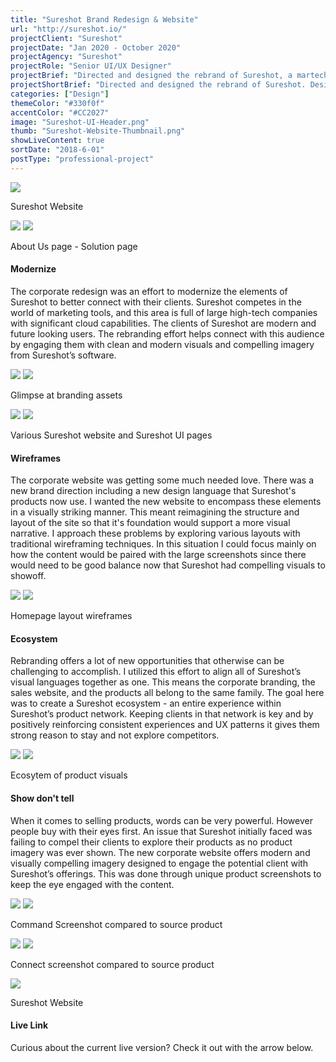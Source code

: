 ```yaml
---
title: "Sureshot Brand Redesign & Website"
url: "http://sureshot.io/"
projectClient: "Sureshot"
projectDate: "Jan 2020 - October 2020"
projectAgency: "Sureshot"
projectRole: "Senior UI/UX Designer"
projectBrief: "Directed and designed the rebrand of Sureshot, a martech software company. This effort was a self-initiative designed to modernize the branding of the company to better connect with it’s elevated clients and compete with other high-tier martech companies. I created various branding documents and assets to be used throughout their updated applications(another effort I managed). Updated the corporate website with a new design showing off the fresh branding and new software options available to clients in a more visual manner designed to increase sales."
projectShortBrief: "Directed and designed the rebrand of Sureshot. Designed and created the new corporate website."
categories: ["Design"]
themeColor: "#330f0f"
accentColor: "#CC2027"
image: "Sureshot-UI-Header.png"
thumb: "Sureshot-Website-Thumbnail.png"
showLiveContent: true
sortDate: "2018-6-01"
postType: "professional-project"
---
```

<div class="photo-container">
<img src="Sureshot-Website-Dribbble.png" />
</div>
<p class="photo-grid-subtitle">Sureshot Website</p>

<div class="photo-grid-container">
<div class="photo-grid">
<img src="sureshot-about-webpage.png" />
<img src="sureshot-sms-webpage.png"/></div>
</div>
<p class="photo-grid-subtitle">About Us page - Solution page</p>

#### Modernize
The corporate redesign was an effort to modernize the elements of Sureshot to better connect with their clients. Sureshot competes in the world of marketing tools, and this area is full of large high-tech companies with significant cloud capabilities. The clients of Sureshot are modern and future looking users. The rebranding effort helps connect with this audience by engaging them with clean and modern visuals and compelling imagery from Sureshot’s software.

<div class="photo-grid-container">
<div class="photo-grid">
<img src="sureshot-logo-brand.png" />
<img src="sureshot-color-brand.png"/></div>
</div>
<p class="photo-grid-subtitle">Glimpse at branding assets</p>

<div class="photo-grid-container">
<div class="photo-grid">
<img src="Sureshot-Website-2-Dribbble.png" />
<img src="Sureshot-Website-7-Dribbble.png"/></div>
</div>
<p class="photo-grid-subtitle">Various Sureshot website and Sureshot UI pages</p>

#### Wireframes
The corporate website was getting some much needed love. There was a new brand direction including a new design language that Sureshot's products now use. I wanted the new website to encompass these elements in a visually striking manner. This meant reimagining the structure and layout of the site so that it's foundation would support a more visual narrative. I approach these problems by exploring various layouts with traditional wireframing techniques. In this situation I could focus mainly on how the content would be paired with the large screenshots since there would need to be good balance now that Sureshot had compelling visuals to showoff.

<div class="photo-grid-container">
<div class="photo-grid">
<img src="sureshot-website-wireframe-1.png" />
<img src="sureshot-website-wireframe-2.png"/></div>
</div>
<p class="photo-grid-subtitle">Homepage layout wireframes</p>

#### Ecosystem
Rebranding offers a lot of new opportunities that otherwise can be challenging to accomplish. I utilized this effort to align all of Sureshot’s visual languages together as one. This means the corporate branding, the sales website, and the products all belong to the same family. The goal here was to create a Sureshot ecosystem - an entire experience within Sureshot’s product network. Keeping clients in that network is key and by positively reinforcing consistent experiences and UX patterns it gives them strong reason to stay and not explore competitors.

<div class="photo-grid-container">
<div class="photo-grid">
<img src="Sureshot-Website-5-Dribbble.png" />
<img src="Sureshot-Website-6-Dribbble.png"/></div>
</div>
<p class="photo-grid-subtitle">Ecosytem of product visuals</p>

#### Show don't tell
When it comes to selling products, words can be very powerful. However people buy with their eyes first. An issue that Sureshot initially faced was failing to compel their clients to explore their products as no product imagery was ever shown. The new corporate website offers modern and visually compelling imagery designed to engage the potential client with Sureshot’s offerings. This was done through unique product screenshots to keep the eye engaged with the content.

<div class="photo-grid-container">
<div class="photo-grid">
<img src="Sureshot-Website-3-Dribbble.png" />
<img src="Sureshot-Website-4-Dribbble.png"/></div>
</div>
</div>
<p class="photo-grid-subtitle">Command Screenshot compared to source product</p>

<div class="photo-grid-container">
<div class="photo-grid">
<img src="sureshot-connect-webpage.png" />
<img src="sureshot-connect-product.png"/></div>
</div>
</div>
<p class="photo-grid-subtitle">Connect screenshot compared to source product</p>

<div class="photo-container">
<img src="sureshot-website-homepage.png" />
</div>
<p class="photo-grid-subtitle">Sureshot Website</p>

#### Live Link

Curious about the current live version? Check it out with the arrow below.